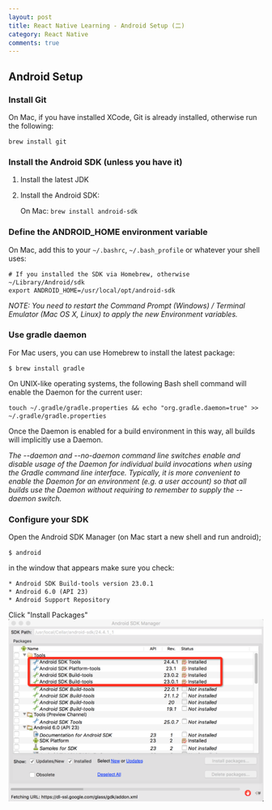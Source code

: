 ```yaml
---
layout: post
title: React Native Learning - Android Setup (二)
category: React Native
comments: true
---
```


## Android Setup

### Install Git

On Mac, if you have installed XCode, Git is already installed, otherwise run the following:

```
brew install git 
```
### Install the Android SDK (unless you have it) 

1. Install the latest JDK
2. Install the Android SDK:

    On Mac: `brew install android-sdk`
    
### Define the ANDROID_HOME environment variable 

On Mac, add this to your `~/.bashrc`, `~/.bash_profile` or whatever your shell uses:

```
# If you installed the SDK via Homebrew, otherwise ~/Library/Android/sdk
export ANDROID_HOME=/usr/local/opt/android-sdk
```
*NOTE: You need to restart the Command Prompt (Windows) / Terminal Emulator (Mac OS X, Linux) to apply the new Environment variables.*

### Use gradle daemon

For Mac users, you can use Homebrew to install the latest package:

```
$ brew install gradle
```

On UNIX-like operating systems, the following Bash shell command will enable the Daemon for the current user:

```
touch ~/.gradle/gradle.properties && echo "org.gradle.daemon=true" >> ~/.gradle/gradle.properties
```
Once the Daemon is enabled for a build environment in this way, all builds will implicitly use a Daemon.

*The --daemon and --no-daemon command line switches enable and disable usage of the Daemon for individual build invocations when using the Gradle command line interface. Typically, it is more convenient to enable the Daemon for an environment (e.g. a user account) so that all builds use the Daemon without requiring to remember to supply the --daemon switch.*

### Configure your SDK

Open the Android SDK Manager (on Mac start a new shell and run android); 

```
$ android
```

in the window that appears make sure you check:

    * Android SDK Build-tools version 23.0.1
    * Android 6.0 (API 23)
    * Android Support Repository
    
Click "Install Packages"
![image 1](images/docs/android-package-1.png)




